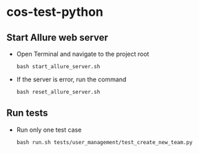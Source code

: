 # cos-test-python

## Start Allure web server

* Open Terminal and navigate to the project root

  ```commandline
  bash start_allure_server.sh
  ```

* If the server is error, run the command

  ```commandline
  bash reset_allure_server.sh
  ```

## Run tests

* Run only one test case

  ```commandline
  bash run.sh tests/user_management/test_create_new_team.py
  ```
